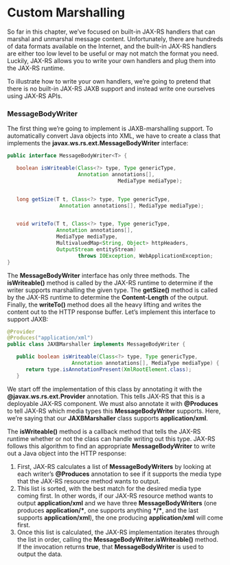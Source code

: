 # Custom Marshalling


So far in this chapter, we’ve focused on built-in JAX-RS handlers that can marshal and unmarshal message content. Unfortunately, there are hundreds of data formats available on the Internet, and the built-in JAX-RS handlers are either too low level to be useful or may not match the format you need. Luckily, JAX-RS allows you to write your own handlers and plug them into the JAX-RS runtime.


To illustrate how to write your own handlers, we’re going to pretend that there is no built-in JAX-RS JAXB support and instead write one ourselves using JAX-RS APIs.


### MessageBodyWriter


The first thing we’re going to implement is JAXB-marshalling support. To automatically convert Java objects into XML, we have to create a class that implements the **javax.ws.rs.ext.MessageBodyWriter** interface:


```Java
public interface MessageBodyWriter<T> {

   boolean isWriteable(Class<?> type, Type genericType,
                       Annotation annotations[],
                                    MediaType mediaType);


   long getSize(T t, Class<?> type, Type genericType,
                 Annotation annotations[], MediaType mediaType);


   void writeTo(T t, Class<?> type, Type genericType,
                Annotation annotations[],
                MediaType mediaType,
                MultivaluedMap<String, Object> httpHeaders,
                OutputStream entityStream)
                       throws IOException, WebApplicationException;
}
```

The **MessageBodyWriter** interface has only three methods. The **isWriteable()** method is called by the JAX-RS runtime to determine if the writer supports marshalling the given type. The **getSize()** method is called by the JAX-RS runtime to determine the **Content-Length** of the output. Finally, the **writeTo()** method does all the heavy lifting and writes the content out to the HTTP response buffer. Let’s implement this interface to support JAXB:

```Java
@Provider
@Produces("application/xml")
public class JAXBMarshaller implements MessageBodyWriter {

   public boolean isWriteable(Class<?> type, Type genericType,
                     Annotation annotations[], MediaType mediaType) {
      return type.isAnnotationPresent(XmlRootElement.class);
   }
```


We start off the implementation of this class by annotating it with the **@javax.ws.rs.ext.Provider** annotation. This tells JAX-RS that this is a deployable JAX-RS component. We must also annotate it with **@Produces** to tell JAX-RS which media types this **MessageBodyWriter** supports. Here, we’re saying that our **JAXBMarshaller** class supports **application/xml**.


The **isWriteable()** method is a callback method that tells the JAX-RS runtime whether or not the class can handle writing out this type. JAX-RS follows this algorithm to find an appropriate **MessageBodyWriter** to write out a Java object into the HTTP response:

1. First, JAX-RS calculates a list of **MessageBodyWriters** by looking at each writer’s **@Produces** annotation to see if it supports the media type that the JAX-RS resource method wants to output. 
2. This list is sorted, with the best match for the desired media type coming first. In other words, if our JAX-RS resource method wants to output **application/xml** and we have three **MessageBodyWriters** (one produces **application/\***, one supports anything **\*/\***, and the last supports **application/xml**), the one producing **application/xml** will come first.
3. Once this list is calculated, the JAX-RS implementation iterates through the list in order, calling the **MessageBodyWriter.isWriteable()** method. If the invocation returns **true**, that **MessageBodyWriter** is used to output the data. 










